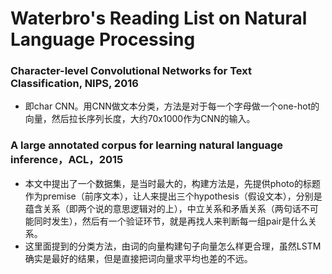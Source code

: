 # Waterbro's Reading List on Natural Language Processing


### Character-level Convolutional Networks for Text Classification, NIPS, 2016
* 即char CNN。用CNN做文本分类，方法是对于每一个字母做一个one-hot的向量，然后拉长序列长度，大约70x1000作为CNN的输入。

### A large annotated corpus for learning natural language inference，ACL，2015
* 本文中提出了一个数据集，是当时最大的，构建方法是，先提供photo的标题作为premise（前序文本），让人来提出三个hypothesis（假设文本），分别是蕴含关系（即两个说的意思逻辑对的上），中立关系和矛盾关系（两句话不可能同时发生），然后有一个验证环节，就是再找人来判断每一组pair是什么关系。
* 这里面提到的分类方法，由词的向量构建句子向量怎么样更合理，虽然LSTM确实是最好的结果，但是直接把词向量求平均也差的不远。


